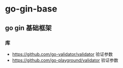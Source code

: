 # go-gin-base

## go gin 基础框架

### 库

- https://github.com/go-validator/validator 验证参数
- https://github.com/go-playground/validator 验证参数
